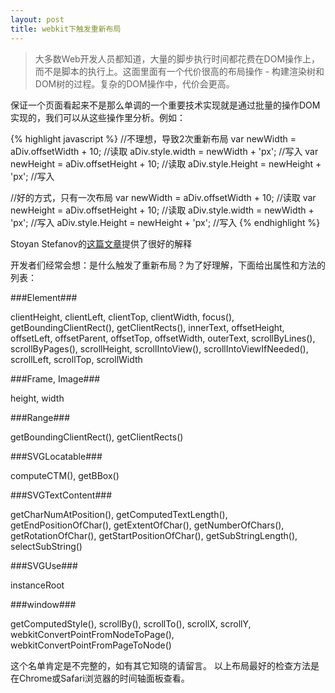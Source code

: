 ```yaml
---
layout: post
title: webkit下触发重新布局
---
```


> 大多数Web开发人员都知道，大量的脚步执行时间都花费在DOM操作上，而不是脚本的执行上。这面里面有一个代价很高的布局操作 - 
构建渲染树和DOM树的过程。复杂的DOM操作中，代价会更高。

保证一个页面看起来不是那么单调的一个重要技术实现就是通过批量的操作DOM实现的，我们可以从这些操作里分析。例如：

{% highlight javascript %}
//不理想，导致2次重新布局
var newWidth = aDiv.offsetWidth + 10; //读取
aDiv.style.width = newWidth + 'px'; //写入
var newHeight = aDiv.offsetHeight + 10; //读取
aDiv.style.Height = newHeight + 'px'; //写入

//好的方式，只有一次布局
var newWidth = aDiv.offsetWidth + 10; //读取
var newHeight = aDiv.offsetHeight + 10; //读取
aDiv.style.width = newWidth + 'px'; //写入
aDiv.style.Height = newHeight + 'px'; //写入
{% endhighlight %}

Stoyan Stefanov的[这篇文章](http://www.phpied.com/rendering-repaint-reflowrelayout-restyle/)提供了很好的解释

开发者们经常会想：是什么触发了重新布局？为了好理解，下面给出属性和方法的列表：

###Element###

clientHeight, clientLeft, clientTop, clientWidth, focus(), getBoundingClientRect(), getClientRects(), innerText, offsetHeight, offsetLeft, offsetParent, offsetTop, offsetWidth, outerText, scrollByLines(), scrollByPages(), scrollHeight, scrollIntoView(), scrollIntoViewIfNeeded(), scrollLeft, scrollTop, scrollWidth

###Frame, Image###

height, width

###Range###

getBoundingClientRect(), getClientRects()

###SVGLocatable###

computeCTM(), getBBox()

###SVGTextContent###

getCharNumAtPosition(), getComputedTextLength(), getEndPositionOfChar(), getExtentOfChar(), getNumberOfChars(), getRotationOfChar(), getStartPositionOfChar(), getSubStringLength(), selectSubString()

###SVGUse###

instanceRoot

###window###

getComputedStyle(), scrollBy(), scrollTo(), scrollX, scrollY, webkitConvertPointFromNodeToPage(), webkitConvertPointFromPageToNode()

这个名单肯定是不完整的，如有其它知晓的请留言。
以上布局最好的检查方法是在Chrome或Safari浏览器的时间轴面板查看。
